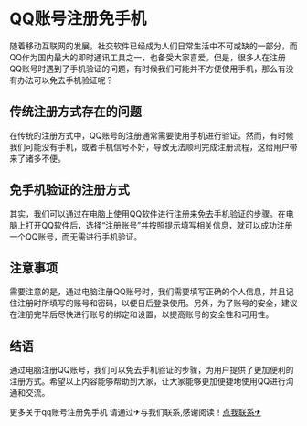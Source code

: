 # QQ账号注册免手机

随着移动互联网的发展，社交软件已经成为人们日常生活中不可或缺的一部分，而QQ作为国内最大的即时通讯工具之一，也备受大家喜爱。但是，很多人在注册QQ账号时遇到了手机验证的问题，有时候我们可能并不方便使用手机，那么有没有办法可以免去手机验证呢？

## 传统注册方式存在的问题
在传统的注册方式中，QQ账号的注册通常需要使用手机进行验证。然而，有时候我们可能没有手机，或者手机信号不好，导致无法顺利完成注册流程，这给用户带来了诸多不便。

## 免手机验证的注册方式
其实，我们可以通过在电脑上使用QQ软件进行注册来免去手机验证的步骤。在电脑上打开QQ软件后，选择“注册账号”并按照提示填写相关信息，就可以成功注册一个QQ账号，而无需进行手机验证。

## 注意事项
需要注意的是，通过电脑注册QQ账号时，我们需要填写正确的个人信息，并且记住注册时所填写的账号和密码，以便日后登录使用。另外，为了账号的安全，建议在注册完毕后尽快进行账号的绑定和设置，以提高账号的安全性和可用性。

## 结语
通过电脑注册QQ账号，我们可以免去手机验证的步骤，为用户提供了更加便利的注册方式。希望以上内容能够帮助到大家，让大家能够更加便捷地使用QQ进行沟通和交流。

更多关于qq账号注册免手机 请通过✈与我们联系,感谢阅读！[点我联系✈](https://ai.G208.com)